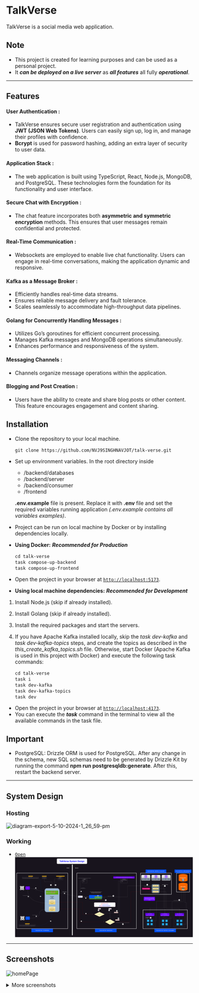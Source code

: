 # TalkVerse

TalkVerse is a social media web application.

## Note

- This project is created for learning purposes and can be used as a personal project.
- It **_can be deployed on a live server_** as **_all features_** all fully **_operational_**.

---

## Features

#### User Authentication :

- TalkVerse ensures secure user registration and authentication using **JWT (JSON Web Tokens)**. Users can easily sign up, log in, and manage their profiles with confidence.
- **Bcrypt** is used for password hashing, adding an extra layer of security to user data.

#### Application Stack :

- The web application is built using TypeScript, React, Node.js, MongoDB, and PostgreSQL. These technologies form the foundation for its functionality and user interface.

#### Secure Chat with Encryption :

- The chat feature incorporates both **asymmetric and symmetric encryption** methods. This ensures that user messages remain confidential and protected.

#### Real-Time Communication :

- Websockets are employed to enable live chat functionality. Users can engage in real-time conversations, making the application dynamic and responsive.

#### Kafka as a Message Broker :

- Efficiently handles real-time data streams.
- Ensures reliable message delivery and fault tolerance.
- Scales seamlessly to accommodate high-throughput data pipelines.

#### Golang for Concurrently Handling Messages :

- Utilizes Go’s goroutines for efficient concurrent processing.
- Manages Kafka messages and MongoDB operations simultaneously.
- Enhances performance and responsiveness of the system.

#### Messaging Channels :

- Channels organize message operations within the application.

#### Blogging and Post Creation :

- Users have the ability to create and share blog posts or other content. This feature encourages engagement and content sharing.

## Installation

- Clone the repository to your local machine.
  ```
  git clone https://github.com/NVJ9SINGHNAVJOT/talk-verse.git
  ```
- Set up environment variables.
  In the root directory inside

  - /backend/databases
  - /backend/server
  - /backend/consumer
  - /frontend

  **.env.example** file is present. Replace it with **.env** file and set the required variables running application _(.env.example contains all variables examples)_.

- Project can be run on local machine by Docker or by installing dependencies locally.
- **Using Docker:** **_Recommended for Production_**

  ```
  cd talk-verse
  task compose-up-backend
  task compose-up-frontend
  ```

- Open the project in your browser at [`http://localhost:5173`](http://localhost:5173).

- **Using local machine dependencies:** **_Recommended for Development_**

1. Install Node.js (skip if already installed).
2. Install Golang (skip if already installed).
3. Install the required packages and start the servers.
4. If you have Apache Kafka installed locally, skip the _task dev-kafka_ and _task dev-kafka-topics_ steps, and create the topics as described in the _this_create_kafka_topics.sh_ file. Otherwise, start Docker (Apache Kafka is used in this project with Docker) and execute the following task commands:

   ```
   cd talk-verse
   task i
   task dev-kafka
   task dev-kafka-topics
   task dev
   ```

- Open the project in your browser at [`http://localhost:4173`](http://localhost:4173).
- You can execute the **_task_** command in the terminal to view all the available commands in the task file.

## Important

- PostgreSQL: Drizzle ORM is used for PostgreSQL. After any change in the schema, new SQL schemas need to be generated by Drizzle Kit by running the command **npm run postgresqldb:generate**. After this, restart the backend server.

---

## System Design

### Hosting

![diagram-export-5-10-2024-1_26_59-pm](https://github.com/user-attachments/assets/56bd35f2-d89f-44fa-9c48-093c86381197)

### Working

- [`Open`](https://raw.githubusercontent.com/NVJ9SINGHNAVJOT/talk-verse/8631369b66399c7d8aa72b89336a7048419fef9a/Talk-Verse-System-Design.svg)
  ![Talk-Verse-System-Design](https://raw.githubusercontent.com/NVJ9SINGHNAVJOT/talk-verse/8631369b66399c7d8aa72b89336a7048419fef9a/Talk-Verse-System-Design.svg)

---

## Screenshots

![homePage](https://github.com/user-attachments/assets/3c0e46a5-4c70-4a6e-a178-fb14836ccfa4)

<details>
  <summary>More screenshots</summary>

![signUpPage](https://github.com/user-attachments/assets/119dd678-4742-47bc-a265-037567a67333)
![about_us](https://github.com/user-attachments/assets/a69b9f29-eb4b-4ced-84e2-ea75cabe2082)
![contact_us](https://github.com/user-attachments/assets/6598e1b3-6eea-42be-b9da-047394987130)
![welcome](https://github.com/user-attachments/assets/f7742715-f3b0-496f-8c75-9bb1f8f757ff)
![blogPage](https://github.com/user-attachments/assets/314c6756-ed25-482e-9aa8-0a8d836d4869)
![post_story](https://github.com/user-attachments/assets/81c0036a-0a3c-4790-9785-cd94fb18d46e)
![create_group](https://github.com/user-attachments/assets/b0727daf-196f-44f6-8064-164da71dc9f0)
![talk_page_2](https://github.com/user-attachments/assets/69c956dc-ef84-446f-b76e-4bc1007c80bf)
![talk_page_1](https://github.com/user-attachments/assets/903e8090-0246-405d-ac17-9501821065cf)
![search_2](https://github.com/user-attachments/assets/bac014f5-ee20-4aef-b3c2-107fdcd8900c)
![search_1](https://github.com/user-attachments/assets/de28c945-0da3-4e40-8963-cd5f1db340d7)
![profile](https://github.com/user-attachments/assets/a4360a27-49a8-4752-a70f-02e01a8fff12)
![saved_posts](https://github.com/user-attachments/assets/283186e4-9713-4c72-8684-99c3add3b8c9)
![private_key](https://github.com/user-attachments/assets/eeb59597-35a6-4812-a095-f5ebd855853b)
![post_review](https://github.com/user-attachments/assets/3a7827a9-0740-48c0-a840-be35c84b6386)
![loginPage](https://github.com/user-attachments/assets/f69df482-5576-45c6-a70d-4a3ed9b38738)
![followers](https://github.com/user-attachments/assets/234d8ab3-94bf-4ac4-b185-80769c6d5d15)
![skeleton](https://github.com/user-attachments/assets/9a059f74-fc57-48b3-9c8f-90dafa05fab3)

</details>
